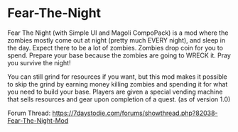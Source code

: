 # Fear-The-Night
Fear The Night (with Simple UI and Magoli CompoPack) is a mod where the zombies mostly come out at night (pretty much EVERY night), and sleep in the day. Expect there to be a lot of zombies.
Zombies drop coin for you to spend. Prepare your base because the zombies are going to WRECK it.
Pray you survive the night!

You can still grind for resources if you want, but this mod makes it possible to skip the grind by earning money killing zombies and spending it for what you need to build your base. Players are given a special vending machine that sells resources and gear upon completion of a quest. (as of version 1.0)

Forum Thread: https://7daystodie.com/forums/showthread.php?82038-Fear-The-Night-Mod
